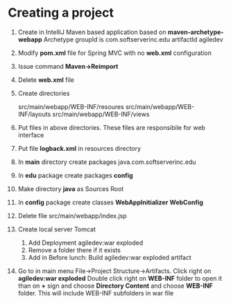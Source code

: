 # Creating a project

1. Create in IntelliJ Maven based application based on **maven-archetype-webapp**  Archetype
 groupId is com.softserverinc.edu
 artifactId  agiledev

1. Modify **pom.xml** file for Spring MVC with no **web.xml** configuration

1. Issue command **Maven->Reimport**

1. Delete **web.xml** file

1. Create directories

      src/main/webapp/WEB-INF/resoures
      src/main/webapp/WEB-INF/layouts
      src/main/webapp/WEB-INF/views

1. Put files in above directories. These files are responsibile for web interface

1. Put file **logback.xml** in resources directory

1. In **main** directory create packages  java.com.softserverinc.edu

1. In **edu** package create packages
      **config**

1. Make directory **java**  as Sources Root

1. In **config** package create classes
     **WebAppInitializer**
     **WebConfig**
     
1. Delete file src/main/webapp/index.jsp

1. Create local server Tomcat
    1. Add Deployment agiledev:war exploded
	1. Remove a folder there if it exists
	1. Add in Before lunch: Build agiledev:war exploded artifact

1. Go to in main menu  File->Project Structure->Artifacts.
   Click right on **agiledev:war exploded**
   Double click right on **WEB-INF** folder to open it than on **+** sign and choose **Directory Content** and choose **WEB-INF** folder. This will include WEB-INF subfolders in war file